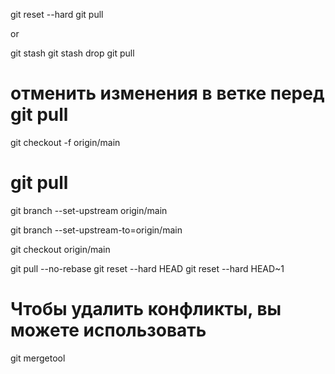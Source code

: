 git reset --hard
git pull

or

git stash
git stash drop
git pull

# отменить изменения в ветке перед git pull
git checkout -f origin/main

# git pull <remote> <branch>
git branch --set-upstream origin/main

git branch --set-upstream-to=origin/main


git checkout origin/main


git pull --no-rebase
git reset --hard HEAD
git reset --hard HEAD~1 




# Чтобы удалить конфликты, вы можете использовать
git mergetool